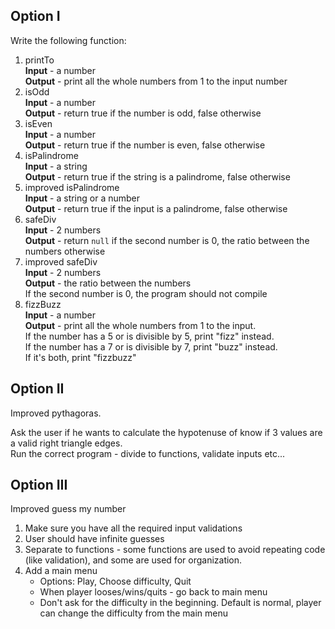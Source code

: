 ## Option I

Write the following function:

1. printTo  
   **Input** - a number  
   **Output** - print all the whole numbers from 1 to the input number
2. isOdd  
   **Input** - a number  
   **Output** - return true if the number is odd, false otherwise
3. isEven  
   **Input** - a number  
   **Output** - return true if the number is even, false otherwise
4. isPalindrome  
   **Input** - a string  
   **Output** - return true if the string is a palindrome, false otherwise
5. improved isPalindrome  
   **Input** - a string or a number  
   **Output** - return true if the input is a palindrome, false otherwise
6. safeDiv  
   **Input** - 2 numbers  
   **Output** - return `null` if the second number is 0, the ratio between the numbers otherwise
7. improved safeDiv  
   **Input** - 2 numbers  
   **Output** - the ratio between the numbers  
   If the second number is 0, the program should not compile
8. fizzBuzz  
   **Input** - a number  
   **Output** - print all the whole numbers from 1 to the input.  
   If the number has a 5 or is divisible by 5, print "fizz" instead.  
   If the number has a 7 or is divisible by 7, print "buzz" instead.  
   If it's both, print "fizzbuzz"

## Option II

Improved pythagoras.

Ask the user if he wants to calculate the hypotenuse of know if 3 values are a valid right triangle edges.  
Run the correct program - divide to functions, validate inputs etc...

## Option III

Improved guess my number

1. Make sure you have all the required input validations
2. User should have infinite guesses
3. Separate to functions - some functions are used to avoid repeating code (like validation), and some are used for organization.
4. Add a main menu
   - Options: Play, Choose difficulty, Quit
   - When player looses/wins/quits - go back to main menu
   - Don't ask for the difficulty in the beginning. Default is normal, player can change the difficulty from the main menu
